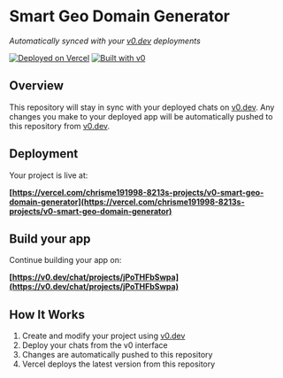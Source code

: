 # Smart Geo Domain Generator

*Automatically synced with your [v0.dev](https://v0.dev) deployments*

[![Deployed on Vercel](https://img.shields.io/badge/Deployed%20on-Vercel-black?style=for-the-badge&logo=vercel)](https://vercel.com/chrisme191998-8213s-projects/v0-smart-geo-domain-generator)
[![Built with v0](https://img.shields.io/badge/Built%20with-v0.dev-black?style=for-the-badge)](https://v0.dev/chat/projects/jPoTHFbSwpa)

## Overview

This repository will stay in sync with your deployed chats on [v0.dev](https://v0.dev).
Any changes you make to your deployed app will be automatically pushed to this repository from [v0.dev](https://v0.dev).

## Deployment

Your project is live at:

**[https://vercel.com/chrisme191998-8213s-projects/v0-smart-geo-domain-generator](https://vercel.com/chrisme191998-8213s-projects/v0-smart-geo-domain-generator)**

## Build your app

Continue building your app on:

**[https://v0.dev/chat/projects/jPoTHFbSwpa](https://v0.dev/chat/projects/jPoTHFbSwpa)**

## How It Works

1. Create and modify your project using [v0.dev](https://v0.dev)
2. Deploy your chats from the v0 interface
3. Changes are automatically pushed to this repository
4. Vercel deploys the latest version from this repository
